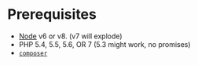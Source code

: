 # Prerequisites

- [Node](https://nodejs.org) v6 or v8. (v7 will explode)
- PHP 5.4, 5.5, 5.6, OR 7 (5.3 might work, no promises)
- [`composer`](https://getcomposer.org)